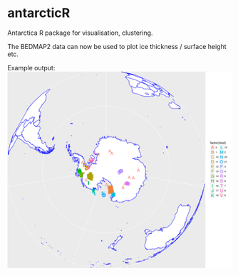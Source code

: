 # antarcticR
Antarctica R package for visualisation, clustering.

The BEDMAP2 data can now be used to plot ice thickness / surface height etc.

Example output:
![alt text](https://github.com/LukeBatten/antarcticR/blob/master/img/exampleOutput.png)
